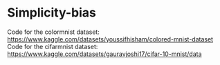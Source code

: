 # Simplicity-bias
Code for the colormnist dataset: https://www.kaggle.com/datasets/youssifhisham/colored-mnist-dataset \
Code for the cifarmnist dataset: https://www.kaggle.com/datasets/gauravjoshi17/cifar-10-mnist/data

